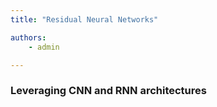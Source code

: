 ```yaml
---
title: "Residual Neural Networks"

authors:
    - admin

---
```

### Leveraging CNN and RNN architectures